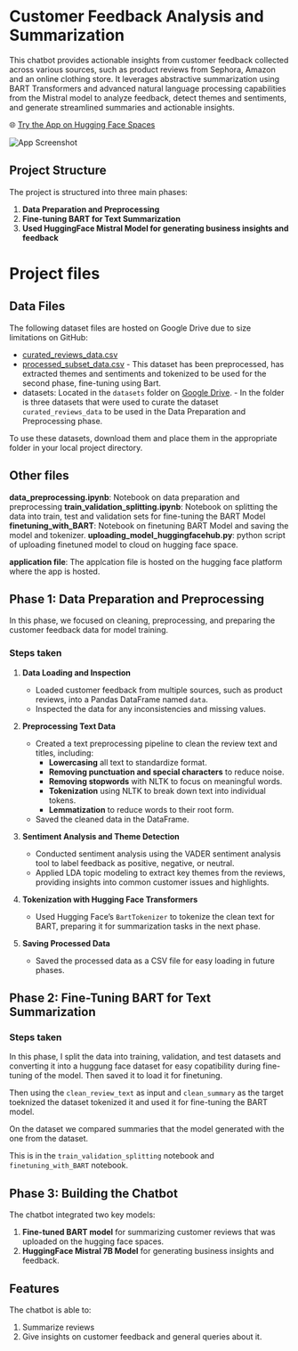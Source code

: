 
# Customer Feedback Analysis and Summarization


This chatbot provides actionable insights from customer feedback collected across various sources, such as product reviews from Sephora, Amazon and an online clothing store. It leverages abstractive summarization using BART Transformers and advanced natural language processing capabilities from the Mistral model to analyze feedback, detect themes and sentiments, and generate streamlined summaries and actionable insights.

🌐 [Try the App on Hugging Face Spaces](https://huggingface.co/spaces/ChijoTheDatascientist/chatbot-customer-feedback)

![App Screenshot](/home/chijofareen/Gomycode_projects/customer_feedback_analysis/insightsnapdemopic.png)


## Project Structure

The project is structured into three main phases:

1. **Data Preparation and Preprocessing** 
2. **Fine-tuning BART for Text Summarization**
3. **Used HuggingFace Mistral Model for generating business insights and feedback**

# Project files
## Data Files

The following dataset files are hosted on Google Drive due to size limitations on GitHub:


- [curated_reviews_data.csv](https://drive.google.com/file/d/1dmmQtqKU3WA74_cK8oBZa4okVhfQQIJs/view?usp=sharing)
- [processed_subset_data.csv](https://drive.google.com/file/d/1fdyqniQoO2PHI96ipob-_ef3YczkAwiG/view?usp=sharing) - This dataset has been preprocessed, has extracted themes and sentiments and tokenized to be used for the second phase, fine-tuning using Bart.
- datasets: Located in the `datasets` folder on [Google Drive](https://drive.google.com/drive/folders/1pNJE9kMc3oGqJqHx9ZOowiB7LY0SFUhK?usp=sharing). - In the folder is three datasets that were used to curate the dataset `curated_reviews_data` to be used in the Data Preparation and Preprocessing phase.

To use these datasets, download them and place them in the appropriate folder in your local project directory.

## Other files
**data_preprocessing.ipynb**: Notebook on data preparation and preprocessing
**train_validation_splitting.ipynb**: Notebook on splitting the data into train, test and validation sets for fine-tuning the BART Model
**finetuning_with_BART**: Notebook on finetuning BART Model and saving the model and tokenizer.
**uploading_model_huggingfacehub.py**: python script of uploading finetuned model to cloud on hugging face space.

**application file**: The applcation file is hosted on the hugging face platform where the app is hosted.

## Phase 1: Data Preparation and Preprocessing 

In this phase, we focused on cleaning, preprocessing, and preparing the customer feedback data for model training.

### Steps taken

1. **Data Loading and Inspection**
   - Loaded customer feedback from multiple sources, such as product reviews, into a Pandas DataFrame named `data`.
   - Inspected the data for any inconsistencies and missing values.

2. **Preprocessing Text Data**
   - Created a text preprocessing pipeline to clean the review text and titles, including:
     - **Lowercasing** all text to standardize format.
     - **Removing punctuation and special characters** to reduce noise.
     - **Removing stopwords** with NLTK to focus on meaningful words.
     - **Tokenization** using NLTK to break down text into individual tokens.
     - **Lemmatization** to reduce words to their root form.
   - Saved the cleaned data  in the DataFrame.

3. **Sentiment Analysis and Theme Detection**
   - Conducted sentiment analysis using the VADER sentiment analysis tool to label feedback as positive, negative, or neutral.
   - Applied LDA topic modeling to extract key themes from the reviews, providing insights into common customer issues and highlights.

4. **Tokenization with Hugging Face Transformers**
   - Used Hugging Face’s `BartTokenizer` to tokenize the clean text for BART, preparing it for summarization tasks in the next phase.

5. **Saving Processed Data**
   - Saved the processed data as a CSV file for easy loading in future phases.

## Phase 2: Fine-Tuning BART for Text Summarization

### Steps taken
In this phase, I  split the data into training, validation, and test datasets and converting it into a huggung face dataset for easy copatibility during fine-tuning of the model. Then saved it to load it for finetuning.

Then using the `clean_review_text` as input and `clean_summary` as the target toeknized the dataset  tokenized it  and used it for fine-tuning the BART model.

On the dataset we compared summaries that the model generated with the one from the dataset. 


This is in the `train_validation_splitting` notebook and `finetuning_with_BART` notebook.

## Phase 3: Building the Chatbot
The chatbot integrated two key models:

1. **Fine-tuned BART model** for summarizing customer reviews that was uploaded on the hugging face spaces.
2. **HuggingFace Mistral 7B Model** for generating business insights and feedback.

## Features
The chatbot is able to:

1. Summarize reviews
2. Give insights on customer feedback and general queries about it.

